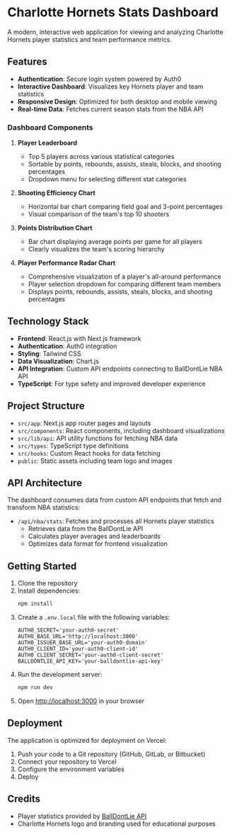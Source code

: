 # Charlotte Hornets Stats Dashboard

A modern, interactive web application for viewing and analyzing Charlotte Hornets player statistics and team performance metrics.

## Features

- **Authentication**: Secure login system powered by Auth0
- **Interactive Dashboard**: Visualizes key Hornets player and team statistics
- **Responsive Design**: Optimized for both desktop and mobile viewing
- **Real-time Data**: Fetches current season stats from the NBA API

### Dashboard Components

1. **Player Leaderboard**
   - Top 5 players across various statistical categories
   - Sortable by points, rebounds, assists, steals, blocks, and shooting percentages
   - Dropdown menu for selecting different stat categories

2. **Shooting Efficiency Chart**
   - Horizontal bar chart comparing field goal and 3-point percentages
   - Visual comparison of the team's top 10 shooters

3. **Points Distribution Chart**
   - Bar chart displaying average points per game for all players
   - Clearly visualizes the team's scoring hierarchy

4. **Player Performance Radar Chart**
   - Comprehensive visualization of a player's all-around performance
   - Player selection dropdown for comparing different team members
   - Displays points, rebounds, assists, steals, blocks, and shooting percentages

## Technology Stack

- **Frontend**: React.js with Next.js framework
- **Authentication**: Auth0 integration
- **Styling**: Tailwind CSS
- **Data Visualization**: Chart.js
- **API Integration**: Custom API endpoints connecting to BallDontLie NBA API
- **TypeScript**: For type safety and improved developer experience

## Project Structure

- `src/app`: Next.js app router pages and layouts
- `src/components`: React components, including dashboard visualizations
- `src/lib/api`: API utility functions for fetching NBA data
- `src/types`: TypeScript type definitions
- `src/hooks`: Custom React hooks for data fetching
- `public`: Static assets including team logo and images

## API Architecture

The dashboard consumes data from custom API endpoints that fetch and transform NBA statistics:

- `/api/nba/stats`: Fetches and processes all Hornets player statistics
  - Retrieves data from the BallDontLie API
  - Calculates player averages and leaderboards
  - Optimizes data format for frontend visualization

## Getting Started

1. Clone the repository
2. Install dependencies:
   ```bash
   npm install
   ```
3. Create a `.env.local` file with the following variables:
   ```
   AUTH0_SECRET='your-auth0-secret'
   AUTH0_BASE_URL='http://localhost:3000'
   AUTH0_ISSUER_BASE_URL='your-auth0-domain'
   AUTH0_CLIENT_ID='your-auth0-client-id'
   AUTH0_CLIENT_SECRET='your-auth0-client-secret'
   BALLDONTLIE_API_KEY='your-balldontlie-api-key'
   ```
4. Run the development server:
   ```bash
   npm run dev
   ```
5. Open [http://localhost:3000](http://localhost:3000) in your browser

## Deployment

The application is optimized for deployment on Vercel:

1. Push your code to a Git repository (GitHub, GitLab, or Bitbucket)
2. Connect your repository to Vercel
3. Configure the environment variables
4. Deploy

## Credits

- Player statistics provided by [BallDontLie API](https://www.balldontlie.io)
- Charlotte Hornets logo and branding used for educational purposes

